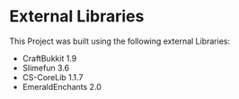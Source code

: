 # External Libraries

This Project was built using the following external Libraries:

* CraftBukkit 1.9
* Slimefun 3.6
* CS-CoreLib 1.1.7
* EmeraldEnchants 2.0